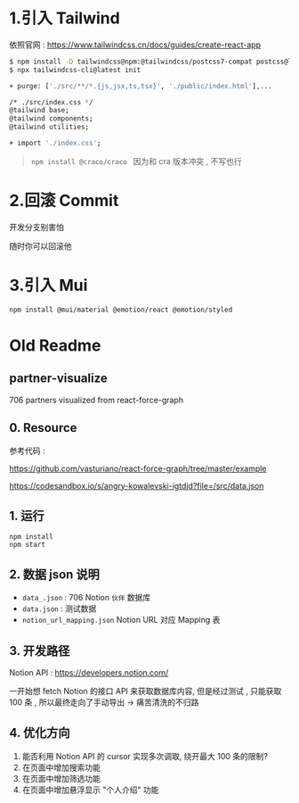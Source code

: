 # 1.引入 Tailwind

依照官网 : https://www.tailwindcss.cn/docs/guides/create-react-app

```bash
$ npm install -D tailwindcss@npm:@tailwindcss/postcss7-compat postcss@latest autoprefixer@latest
$ npx tailwindcss-cli@latest init

+ purge: ['./src/**/*.{js,jsx,ts,tsx}', './public/index.html'],...

/* ./src/index.css */
@tailwind base;
@tailwind components;
@tailwind utilities;

+ import './index.css';
```

> `npm install @craco/craco `  因为和 cra 版本冲突 , 不写也行



# 2.回滚 Commit

开发分支别害怕

随时你可以回滚他



# 3.引入 Mui

```sh
npm install @mui/material @emotion/react @emotion/styled
```



# Old Readme





## partner-visualize

706 partners visualized from react-force-graph



##  0. Resource

参考代码 : 

https://github.com/vasturiano/react-force-graph/tree/master/example

https://codesandbox.io/s/angry-kowalevski-igtdjd?file=/src/data.json



## 1. 运行

```
npm install
npm start
```



## 2. 数据 json 说明

- `data_.json`  : 706 Notion `伙伴` 数据库
- `data.json` : 测试数据
- `notion_url_mapping.json`  Notion URL 对应 Mapping 表



## 3. 开发路径

Notion API : https://developers.notion.com/

一开始想 fetch Notion 的接口 API 来获取数据库内容, 但是经过测试 , 只能获取 100 条 , 所以最终走向了手动导出 -> 痛苦清洗的不归路



## 4. 优化方向

1. 能否利用 Notion API 的 cursor 实现多次调取, 绕开最大 100 条的限制?
2. 在页面中增加搜索功能
3. 在页面中增加筛选功能
4. 在页面中增加悬浮显示 "个人介绍" 功能



